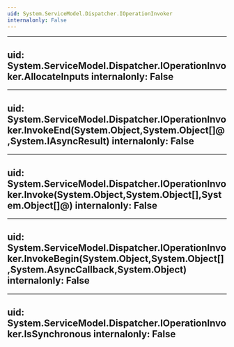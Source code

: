 ```yaml
---
uid: System.ServiceModel.Dispatcher.IOperationInvoker
internalonly: False
---
```


---
uid: System.ServiceModel.Dispatcher.IOperationInvoker.AllocateInputs
internalonly: False
---

---
uid: System.ServiceModel.Dispatcher.IOperationInvoker.InvokeEnd(System.Object,System.Object[]@,System.IAsyncResult)
internalonly: False
---

---
uid: System.ServiceModel.Dispatcher.IOperationInvoker.Invoke(System.Object,System.Object[],System.Object[]@)
internalonly: False
---

---
uid: System.ServiceModel.Dispatcher.IOperationInvoker.InvokeBegin(System.Object,System.Object[],System.AsyncCallback,System.Object)
internalonly: False
---

---
uid: System.ServiceModel.Dispatcher.IOperationInvoker.IsSynchronous
internalonly: False
---
